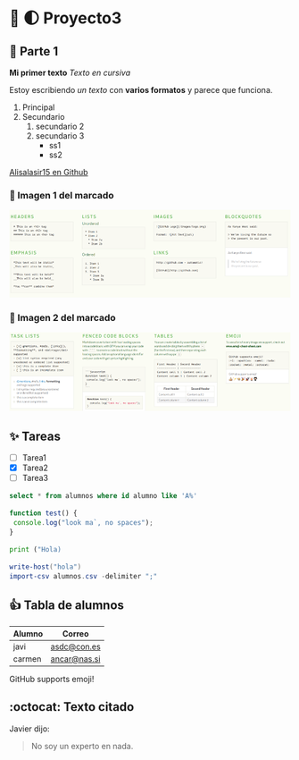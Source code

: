 # :metal: :first_quarter_moon: Proyecto3

## :rocket: Parte 1

**Mi primer texto**
*Texto en cursiva*

Estoy escribiendo *un texto* con **varios formatos** y parece que funciona.

1. Principal
2. Secundario
    1. secundario 2
    2. secundario 3
        * ss1
        * ss2  
  
[Alisalasir15 en Github](https://gihub.com/alisalasir15)

### :tada:  Imagen 1 del marcado

![Marcado 1](/Fotos/Markdown1.png)  

### :camel: Imagen 2 del marcado

![Marcado 2](/Fotos/Markdown2.png)  

## :sparkles: Tareas

* [ ] Tarea1  
* [X] Tarea2  
* [ ] Tarea3  

```SQL
select * from alumnos where id alumno like 'A%'
```

```javascript
function test() {
 console.log("look ma`, no spaces");
}
```

```python
print ("Hola)
```

```powershell
write-host("hola")
import-csv alumnos.csv -delimiter ";"
```

## :+1:  Tabla de alumnos

Alumno | Correo
-------|------
javi|  asdc@con.es
carmen| ancar@nas.si

GitHub supports emoji!  


## :octocat:   Texto citado

Javier dijo:

   > No soy un experto en nada.
